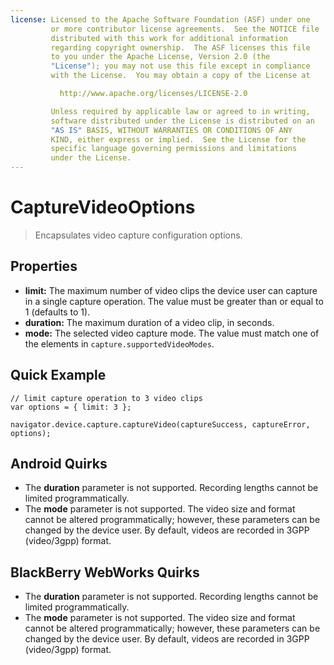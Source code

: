 ```yaml
---
license: Licensed to the Apache Software Foundation (ASF) under one
         or more contributor license agreements.  See the NOTICE file
         distributed with this work for additional information
         regarding copyright ownership.  The ASF licenses this file
         to you under the Apache License, Version 2.0 (the
         "License"); you may not use this file except in compliance
         with the License.  You may obtain a copy of the License at

           http://www.apache.org/licenses/LICENSE-2.0

         Unless required by applicable law or agreed to in writing,
         software distributed under the License is distributed on an
         "AS IS" BASIS, WITHOUT WARRANTIES OR CONDITIONS OF ANY
         KIND, either express or implied.  See the License for the
         specific language governing permissions and limitations
         under the License.
---
```


CaptureVideoOptions
===================

> Encapsulates video capture configuration options.

Properties
----------

- __limit:__ The maximum number of video clips the device user can capture in a single capture operation.  The value must be greater than or equal to 1 (defaults to 1).
- __duration:__ The maximum duration of a video clip, in seconds.
- __mode:__ The selected video capture mode.  The value must match one of the elements in `capture.supportedVideoModes`.

Quick Example
-------------

    // limit capture operation to 3 video clips
    var options = { limit: 3 };

    navigator.device.capture.captureVideo(captureSuccess, captureError, options);

Android Quirks
--------------

- The __duration__ parameter is not supported.  Recording lengths cannot be limited programmatically.
- The __mode__ parameter is not supported.  The video size and format cannot be altered programmatically; however, these parameters can be changed by the device user. By default, videos are recorded in 3GPP (video/3gpp) format.


BlackBerry WebWorks Quirks
--------------------------

- The __duration__ parameter is not supported.  Recording lengths cannot be limited programmatically.
- The __mode__ parameter is not supported.  The video size and format cannot be altered programmatically; however, these parameters can be changed by the device user. By default, videos are recorded in 3GPP (video/3gpp) format.

